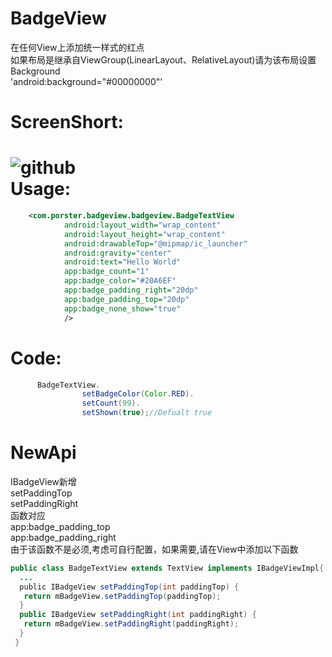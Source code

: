 # BadgeView
在任何View上添加统一样式的红点<br>
如果布局是继承自ViewGroup(LinearLayout、RelativeLayout)请为该布局设置Background<br>
'android:background="#00000000"'<br>

ScreenShort:
====
![github](https://github.com/vvinner/BadgeView/blob/master/screenshorts/screen1.png "github")<br>
Usage:
====
```Xml
    <com.porster.badgeview.badgeview.BadgeTextView
            android:layout_width="wrap_content"
            android:layout_height="wrap_content"
            android:drawableTop="@mipmap/ic_launcher"
            android:gravity="center"
            android:text="Hello World"
            app:badge_count="1"
            app:badge_color="#20A6EF"
            app:badge_padding_right="20dp"
            app:badge_padding_top="20dp"
            app:badge_none_show="true"
            />
```
Code:
====
```Java
      BadgeTextView.
                setBadgeColor(Color.RED).
                setCount(99).
                setShown(true);//Defualt true
```
NewApi
====
IBadgeView新增<br>
setPaddingTop<br>
setPaddingRight<br>
函数对应<br>
app:badge_padding_top<br>
app:badge_padding_right<br>
由于该函数不是必须,考虑可自行配置，如果需要,请在View中添加以下函数
```Java
public class BadgeTextView extends TextView implements IBadgeViewImpl{
  ...
  public IBadgeView setPaddingTop(int paddingTop) {
   return mBadgeView.setPaddingTop(paddingTop);
  }
  public IBadgeView setPaddingRight(int paddingRight) {
   return mBadgeView.setPaddingRight(paddingRight);
  }
 }
```
